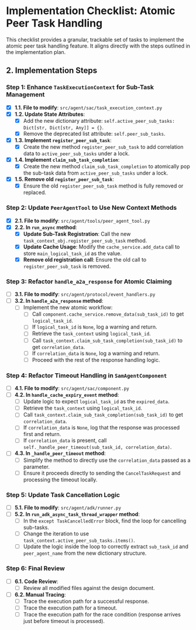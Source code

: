# Implementation Checklist: Atomic Peer Task Handling

This checklist provides a granular, trackable set of tasks to implement the atomic peer task handling feature. It aligns directly with the steps outlined in the implementation plan.

## 2. Implementation Steps

### Step 1: Enhance `TaskExecutionContext` for Sub-Task Management

- [x] **1.1. File to modify**: `src/agent/sac/task_execution_context.py`
- [x] **1.2. Update State Attributes**:
    - [x] Add the new dictionary attribute: `self.active_peer_sub_tasks: Dict[str, Dict[str, Any]] = {}`.
    - [x] Remove the deprecated list attribute: `self.peer_sub_tasks`.
- [x] **1.3. Implement `register_peer_sub_task`**:
    - [x] Create the new method `register_peer_sub_task` to add correlation data to `active_peer_sub_tasks` under a lock.
- [x] **1.4. Implement `claim_sub_task_completion`**:
    - [x] Create the new method `claim_sub_task_completion` to atomically pop the sub-task data from `active_peer_sub_tasks` under a lock.
- [x] **1.5. Remove old `register_peer_sub_task`**:
    - [x] Ensure the old `register_peer_sub_task` method is fully removed or replaced.

### Step 2: Update `PeerAgentTool` to Use New Context Methods

- [x] **2.1. File to modify**: `src/agent/tools/peer_agent_tool.py`
- [x] **2.2. In `run_async` method**:
    - [x] **Update Sub-Task Registration**: Call the new `task_context_obj.register_peer_sub_task` method.
    - [x] **Update Cache Usage**: Modify the `cache_service.add_data` call to store `main_logical_task_id` as the value.
    - [x] **Remove old registration call**: Ensure the old call to `register_peer_sub_task` is removed.

### Step 3: Refactor `handle_a2a_response` for Atomic Claiming

- [ ] **3.1. File to modify**: `src/agent/protocol/event_handlers.py`
- [ ] **3.2. In `handle_a2a_response` method**:
    - [ ] Implement the new atomic workflow:
        - [ ] Call `component.cache_service.remove_data(sub_task_id)` to get `logical_task_id`.
        - [ ] If `logical_task_id` is `None`, log a warning and return.
        - [ ] Retrieve the `task_context` using `logical_task_id`.
        - [ ] Call `task_context.claim_sub_task_completion(sub_task_id)` to get `correlation_data`.
        - [ ] If `correlation_data` is `None`, log a warning and return.
        - [ ] Proceed with the rest of the response handling logic.

### Step 4: Refactor Timeout Handling in `SamAgentComponent`

- [ ] **4.1. File to modify**: `src/agent/sac/component.py`
- [ ] **4.2. In `handle_cache_expiry_event` method**:
    - [ ] Update logic to expect `logical_task_id` as the `expired_data`.
    - [ ] Retrieve the `task_context` using `logical_task_id`.
    - [ ] Call `task_context.claim_sub_task_completion(sub_task_id)` to get `correlation_data`.
    - [ ] If `correlation_data` is `None`, log that the response was processed first and return.
    - [ ] If `correlation_data` is present, call `self._handle_peer_timeout(sub_task_id, correlation_data)`.
- [ ] **4.3. In `_handle_peer_timeout` method**:
    - [ ] Simplify the method to directly use the `correlation_data` passed as a parameter.
    - [ ] Ensure it proceeds directly to sending the `CancelTaskRequest` and processing the timeout locally.

### Step 5: Update Task Cancellation Logic

- [ ] **5.1. File to modify**: `src/agent/adk/runner.py`
- [ ] **5.2. In `run_adk_async_task_thread_wrapper` method**:
    - [ ] In the `except TaskCancelledError` block, find the loop for cancelling sub-tasks.
    - [ ] Change the iteration to use `task_context.active_peer_sub_tasks.items()`.
    - [ ] Update the logic inside the loop to correctly extract `sub_task_id` and `peer_agent_name` from the new dictionary structure.

### Step 6: Final Review

- [ ] **6.1. Code Review**:
    - [ ] Review all modified files against the design document.
- [ ] **6.2. Manual Tracing**:
    - [ ] Trace the execution path for a successful response.
    - [ ] Trace the execution path for a timeout.
    - [ ] Trace the execution path for the race condition (response arrives just before timeout is processed).

